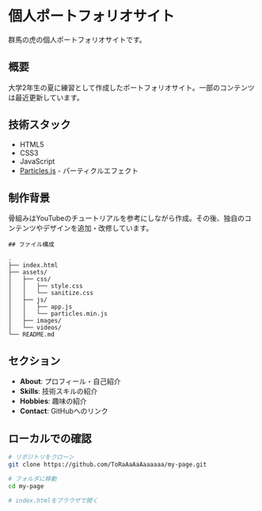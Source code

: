 # 個人ポートフォリオサイト

群馬の虎の個人ポートフォリオサイトです。

## 概要

大学2年生の夏に練習として作成したポートフォリオサイト。一部のコンテンツは最近更新しています。

## 技術スタック

- HTML5
- CSS3
- JavaScript
- [Particles.js](https://vincentgarreau.com/particles.js/) - パーティクルエフェクト

## 制作背景

骨組みはYouTubeのチュートリアルを参考にしながら作成。その後、独自のコンテンツやデザインを追加・改修しています。
```
## ファイル構成

.
├── index.html
├── assets/
│   ├── css/
│   │   ├── style.css
│   │   └── sanitize.css
│   ├── js/
│   │   ├── app.js
│   │   └── particles.min.js
│   ├── images/
│   └── videos/
└── README.md
```
## セクション

- **About**: プロフィール・自己紹介
- **Skills**: 技術スキルの紹介
- **Hobbies**: 趣味の紹介
- **Contact**: GitHubへのリンク

## ローカルでの確認
```bash
# リポジトリをクローン
git clone https://github.com/ToRaAaAaAaaaaaa/my-page.git

# フォルダに移動
cd my-page

# index.htmlをブラウザで開く
